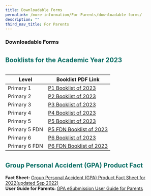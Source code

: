 ```yaml
---
title: Downloadable Forms
permalink: /more-information/For-Parents/downloadable-forms/
description: ""
third_nav_title: For Parents
---
```

### **Downloadable Forms**

<b style="color:#016C62; font-size:20px; line-height: 3;">Booklists for the Academic Year 2023</b><br>


| Level | Booklist PDF Link | 
| -------- | -------- | 
| Primary 1     | [P1 Booklist of 2023](/files/P1%20BOOKLIST%202023.pdf)     | 
| Primary 2 | [P2 Booklist of 2023](/files/P2%20BOOKLIST%202023.pdf) |
| Primary 3 | [P3 Booklist of 2023](/files/P3%20BOOKLIST%202023.pdf) |
| Primary 4 | [P4 Booklist of 2023](/files/P4%20BOOKLIST%202023.pdf) |
| Primary 5 | [P5 Booklist of 2023](/files/P5%20BOOKLIST%202023.pdf) |
| Primary 5 FDN | [P5 FDN Booklist of 2023](/files/P5%20FDN%20BOOKLIST%202023.pdf) |
| Primary 6 | [P6 Booklist of 2023](/files/P6%20BOOKLIST%202023.pdf) |
| Primary 6 FDN | [P6 FDN Booklist of 2023](/files/P6%20FDN%20BOOKLIST%202023.pdf) | 

<b style="color:#016C62; font-size:20px; line-height: 3;">Group Personal Accident (GPA) Product Fact</b><br>
**Fact Sheet:** [Group Personal Accident (GPA) Product Fact Sheet for 2022(updated Sep 2022)](/files/Product%20Fact%20Sheet%20Year%202022%20Sep%202022.pdf) <br>
<b>User Guide for Parents: </b>[GPA eSubmission User Guide for Parents](/files/GPA%20eSubmission%20User%20Guide%20for%20Parents.pdf)


